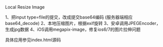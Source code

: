 Local Resize Image

1、把input type=file的提交，改成提交base64编码 (服务器端相应base64_decode)
2、本地压缩图片，根据exif旋转
3、安卓调用JPEGEncoder，生成jpg数据
4、iOS调用megapix-image，修复ios6/7的图片拉伸问题


具体应用参见index.html源码
